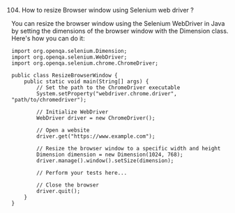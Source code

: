 104. How to resize Browser window using Selenium web driver ?

You can resize the browser window using the Selenium WebDriver in Java by setting the 
dimensions of the browser window with the Dimension class. Here's how you can do it:

```
import org.openqa.selenium.Dimension;
import org.openqa.selenium.WebDriver;
import org.openqa.selenium.chrome.ChromeDriver;

public class ResizeBrowserWindow {
    public static void main(String[] args) {
        // Set the path to the ChromeDriver executable
        System.setProperty("webdriver.chrome.driver", "path/to/chromedriver");

        // Initialize WebDriver
        WebDriver driver = new ChromeDriver();

        // Open a website
        driver.get("https://www.example.com");

        // Resize the browser window to a specific width and height
        Dimension dimension = new Dimension(1024, 768);
        driver.manage().window().setSize(dimension);

        // Perform your tests here...

        // Close the browser
        driver.quit();
    }
}
```

